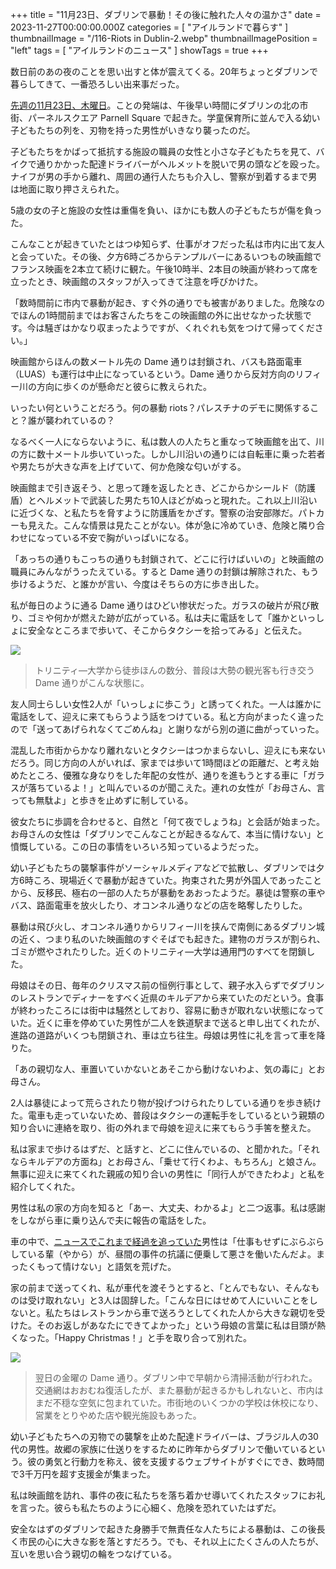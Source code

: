 +++
title = "11月23日、ダブリンで暴動！その後に触れた人々の温かさ"
date = 2023-11-27T00:00:00.000Z
categories = [ "アイルランドで暮らす" ]
thumbnailImage = "/116-Riots in Dublin-2.webp"
thumbnailImagePosition = "left"
tags = [ "アイルランドのニュース" ]
showTags = true
+++

数日前のあの夜のことを思い出すと体が震えてくる。20年ちょっとダブリンで暮らしてきて、一番恐ろしい出来事だった。

<!--more-->

[先週の11月23日、木曜日](https://www.bbc.com/japanese/67516826)。ことの発端は、午後早い時間にダブリンの北の市街、パーネルスクエア Parnell Square で起きた。学童保育所に並んで入る幼い子どもたちの列を、刃物を持った男性がいきなり襲ったのだ。

子どもたちをかばって抵抗する施設の職員の女性と小さな子どもたちを見て、バイクで通りかかった配達ドライバーがヘルメットを脱いで男の頭などを殴った。ナイフが男の手から離れ、周囲の通行人たちも介入し、警察が到着するまで男は地面に取り押さえられた。

5歳の女の子と施設の女性は重傷を負い、ほかにも数人の子どもたちが傷を負った。

こんなことが起きていたとはつゆ知らず、仕事がオフだった私は市内に出て友人と会っていた。その後、夕方6時ごろからテンプルバーにあるいつもの映画館でフランス映画を2本立て続けに観た。午後10時半、2本目の映画が終わって席を立ったとき、映画館のスタッフが入ってきて注意を呼びかけた。

「数時間前に市内で暴動が起き、すぐ外の通りでも被害がありました。危険なのでほんの1時間前まではお客さんたちをこの映画館の外に出せなかった状態です。今は騒ぎはかなり収まったようですが、くれぐれも気をつけて帰ってください。」

映画館からほんの数メートル先の Dame 通りは封鎖され、バスも路面電車（LUAS）も運行は中止になっているという。Dame 通りから反対方向のリフィー川の方向に歩くのが懸命だと彼らに教えられた。

いったい何ということだろう。何の暴動 riots？パレスチナのデモに関係すること？誰が襲われているの？

なるべく一人にならないように、私は数人の人たちと重なって映画館を出て、川の方に数十メートル歩いていった。しかし川沿いの通りには自転車に乗った若者や男たちが大きな声を上げていて、何か危険な匂いがする。

映画館まで引き返そう、と思って踵を返したとき、どこからかシールド（防護盾）とヘルメットで武装した男たち10人ほどがぬっと現れた。これ以上川沿いに近づくな、と私たちを脅すように防護盾をかざす。警察の治安部隊だ。パトカーも見えた。こんな情景は見たことがない。体が急に冷めていき、危険と隣り合わせになっている不安で胸がいっぱいになる。

「あっちの通りもこっちの通りも封鎖されて、どこに行けばいいの」と映画館の職員にみんながうったえている。すると Dame 通りの封鎖は解除された、もう歩けるようだ、と誰かが言い、今度はそちらの方に歩き出した。

私が毎日のように通る Dame 通りはひどい惨状だった。ガラスの破片が飛び散り、ゴミや何かが燃えた跡が広がっている。私は夫に電話をして「誰かといっしょに安全なところまで歩いて、そこからタクシーを拾ってみる」と伝えた。

![](</116-Riots in Dublin-2.webp>)

> トリニティ―大学から徒歩ほんの数分、普段は大勢の観光客も行き交う Dame 通りがこんな状態に。

友人同士らしい女性2人が「いっしょに歩こう」と誘ってくれた。一人は誰かに電話をして、迎えに来てもらうよう話をつけている。私と方向がまったく違ったので「送ってあげられなくてごめんね」と謝りながら別の道に曲がっていった。

混乱した市街からかなり離れないとタクシーはつかまらないし、迎えにも来ないだろう。同じ方向の人がいれば、家までは歩いて1時間ほどの距離だ、と考え始めたところ、優雅な身なりをした年配の女性が、通りを進もうとする車に「ガラスが落ちているよ！」と叫んでいるのが聞こえた。連れの女性が「お母さん、言っても無駄よ」と歩きを止めずに制している。

彼女たちに歩調を合わせると、自然と「何て夜でしょうね」と会話が始まった。お母さんの女性は「ダブリンでこんなことが起きるなんて、本当に情けない」と憤慨している。この日の事情をいろいろ知っているようだった。

幼い子どもたちの襲撃事件がソーシャルメディアなどで拡散し、ダブリンでは夕方6時ころ、現場近くで暴動が起きていた。拘束された男が外国人であったことから、反移民、極右の一部の人たちが暴動をあおったようだ。暴徒は警察の車やバス、路面電車を放火したり、オコンネル通りなどの店を略奪したりした。

暴動は飛び火し、オコンネル通りからリフィー川を挟んで南側にあるダブリン城の近く、つまり私のいた映画館のすぐそばでも起きた。建物のガラスが割られ、ゴミが燃やされたりした。近くのトリニティ―大学は通用門のすべてを閉鎖した。

母娘はその日、毎年のクリスマス前の恒例行事として、親子水入らずでダブリンのレストランでディナーをすべく近県のキルデアから来ていたのだという。食事が終わったころには街中は騒然としており、容易に動きが取れない状態になっていた。近くに車を停めていた男性が二人を鉄道駅まで送ると申し出てくれたが、進路の道路がいくつも閉鎖され、車は立ち往生。母娘は男性に礼を言って車を降りた。

「あの親切な人、車置いていかないとあそこから動けないわよ、気の毒に」とお母さん。

2人は暴徒によって荒らされたり物が投げつけられたりしている通りを歩き続けた。電車も走っていないため、普段はタクシーの運転手をしているという親類の知り合いに連絡を取り、街の外れまで母娘を迎えに来てもらう手筈を整えた。

私は家まで歩けるはずだ、と話すと、どこに住んでいるの、と聞かれた。「それならキルデアの方面ね」とお母さん、「乗せて行くわよ、もちろん」と娘さん。無事に迎えに来てくれた親戚の知り合いの男性に「同行人ができたわよ」と私を紹介してくれた。

男性は私の家の方向を知ると「あー、大丈夫、わかるよ」と二つ返事。私は感謝をしながら車に乗り込んで夫に報告の電話をした。

車の中で、[ニュースでこれまで経過を追っていた](https://www.rte.ie/news/ireland/2023/1124/1418263-watch-dublin-rioting/)男性は「仕事もせずにぶらぶらしている輩（やから）が、昼間の事件の抗議に便乗して悪さを働いたんだよ。まったくもって情けない」と語気を荒げた。

家の前まで送ってくれ、私が車代を渡そうとすると、「とんでもない、そんなものは受け取れない」と3人は固辞した。「こんな日にはせめて人にいいことをしないと。私たちはレストランから車で送ろうとしてくれた人から大きな親切を受けた。そのお返しがあなたにできてよかった」という母娘の言葉に私は目頭が熱くなった。「Happy Christmas！」と手を取り合って別れた。

![](</116-Riots in Dublin-1.webp>)

> 翌日の金曜の Dame 通り。ダブリン中で早朝から清掃活動が行われた。交通網はおおむね復活したが、また暴動が起きるかもしれないと、市内はまだ不穏な空気に包まれていた。市街地のいくつかの学校は休校になり、営業をとりやめた店や観光施設もあった。

幼い子どもたちへの刃物での襲撃を止めた配達ドライバーは、ブラジル人の30代の男性。故郷の家族に仕送りをするために昨年からダブリンで働いているという。彼の勇気と行動力を称え、彼を支援するウェブサイトがすぐにでき、数時間で3千万円を超す支援金が集まった。

私は映画館を訪れ、事件の夜に私たちを落ち着かせ導いてくれたスタッフにお礼を言った。彼らも私たちのように心細く、危険を恐れていたはずだ。

安全なはずのダブリンで起きた身勝手で無責任な人たちによる暴動は、この後長く市民の心に大きな影を落とすだろう。でも、それ以上にたくさんの人たちが、互いを思い合う親切の輪をつなげている。
